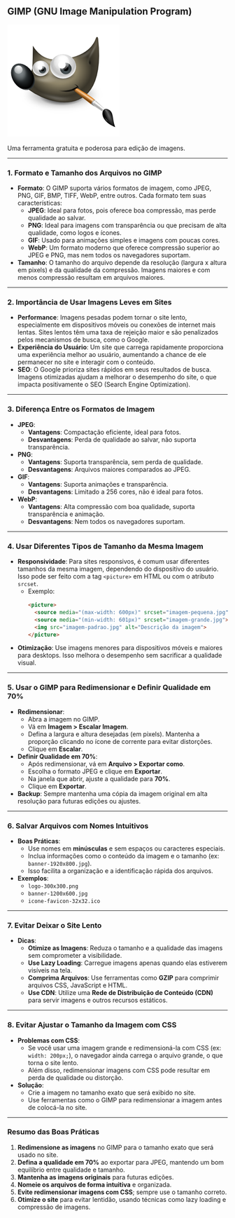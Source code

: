 ## **GIMP** (GNU Image Manipulation Program) 

![Logo do Gimp](logo-gimp.png)

Uma ferramenta gratuita e poderosa para edição de imagens.

---

### **1. Formato e Tamanho dos Arquivos no GIMP**
- **Formato**: O GIMP suporta vários formatos de imagem, como JPEG, PNG, GIF, BMP, TIFF, WebP, entre outros. Cada formato tem suas características:
  - **JPEG**: Ideal para fotos, pois oferece boa compressão, mas perde qualidade ao salvar.
  - **PNG**: Ideal para imagens com transparência ou que precisam de alta qualidade, como logos e ícones.
  - **GIF**: Usado para animações simples e imagens com poucas cores.
  - **WebP**: Um formato moderno que oferece compressão superior ao JPEG e PNG, mas nem todos os navegadores suportam.
- **Tamanho**: O tamanho do arquivo depende da resolução (largura x altura em pixels) e da qualidade da compressão. Imagens maiores e com menos compressão resultam em arquivos maiores.

---

### **2. Importância de Usar Imagens Leves em Sites**
- **Performance**: Imagens pesadas podem tornar o site lento, especialmente em dispositivos móveis ou conexões de internet mais lentas. Sites lentos têm uma taxa de rejeição maior e são penalizados pelos mecanismos de busca, como o Google.
- **Experiência do Usuário**: Um site que carrega rapidamente proporciona uma experiência melhor ao usuário, aumentando a chance de ele permanecer no site e interagir com o conteúdo.
- **SEO**: O Google prioriza sites rápidos em seus resultados de busca. Imagens otimizadas ajudam a melhorar o desempenho do site, o que impacta positivamente o SEO (Search Engine Optimization).

---

### **3. Diferença Entre os Formatos de Imagem**
- **JPEG**:
  - **Vantagens**: Compactação eficiente, ideal para fotos.
  - **Desvantagens**: Perda de qualidade ao salvar, não suporta transparência.
- **PNG**:
  - **Vantagens**: Suporta transparência, sem perda de qualidade.
  - **Desvantagens**: Arquivos maiores comparados ao JPEG.
- **GIF**:
  - **Vantagens**: Suporta animações e transparência.
  - **Desvantagens**: Limitado a 256 cores, não é ideal para fotos.
- **WebP**:
  - **Vantagens**: Alta compressão com boa qualidade, suporta transparência e animação.
  - **Desvantagens**: Nem todos os navegadores suportam.

---

### **4. Usar Diferentes Tipos de Tamanho da Mesma Imagem**
- **Responsividade**: Para sites responsivos, é comum usar diferentes tamanhos da mesma imagem, dependendo do dispositivo do usuário. Isso pode ser feito com a tag `<picture>` em HTML ou com o atributo `srcset`.
  - Exemplo:
    ```html
    <picture>
      <source media="(max-width: 600px)" srcset="imagem-pequena.jpg">
      <source media="(min-width: 601px)" srcset="imagem-grande.jpg">
      <img src="imagem-padrao.jpg" alt="Descrição da imagem">
    </picture>
    ```
- **Otimização**: Use imagens menores para dispositivos móveis e maiores para desktops. Isso melhora o desempenho sem sacrificar a qualidade visual.

---

### **5. Usar o GIMP para Redimensionar e Definir Qualidade em 70%**
- **Redimensionar**:
  - Abra a imagem no GIMP.
  - Vá em **Imagem > Escalar Imagem**.
  - Defina a largura e altura desejadas (em pixels). Mantenha a proporção clicando no ícone de corrente para evitar distorções.
  - Clique em **Escalar**.
- **Definir Qualidade em 70%**:
  - Após redimensionar, vá em **Arquivo > Exportar como**.
  - Escolha o formato JPEG e clique em **Exportar**.
  - Na janela que abrir, ajuste a qualidade para **70%**.
  - Clique em **Exportar**.
- **Backup**: Sempre mantenha uma cópia da imagem original em alta resolução para futuras edições ou ajustes.

---

### **6. Salvar Arquivos com Nomes Intuitivos**
- **Boas Práticas**:
  - Use nomes em **minúsculas** e sem espaços ou caracteres especiais.
  - Inclua informações como o conteúdo da imagem e o tamanho (ex: `banner-1920x800.jpg`).
  - Isso facilita a organização e a identificação rápida dos arquivos.
- **Exemplos**:
  - `logo-300x300.png`
  - `banner-1200x600.jpg`
  - `icone-favicon-32x32.ico`

---

### **7. Evitar Deixar o Site Lento**
- **Dicas**:
  - **Otimize as Imagens**: Reduza o tamanho e a qualidade das imagens sem comprometer a visibilidade.
  - **Use Lazy Loading**: Carregue imagens apenas quando elas estiverem visíveis na tela.
  - **Comprima Arquivos**: Use ferramentas como **GZIP** para comprimir arquivos CSS, JavaScript e HTML.
  - **Use CDN**: Utilize uma **Rede de Distribuição de Conteúdo (CDN)** para servir imagens e outros recursos estáticos.

---

### **8. Evitar Ajustar o Tamanho da Imagem com CSS**
- **Problemas com CSS**:
  - Se você usar uma imagem grande e redimensioná-la com CSS (ex: `width: 200px;`), o navegador ainda carrega o arquivo grande, o que torna o site lento.
  - Além disso, redimensionar imagens com CSS pode resultar em perda de qualidade ou distorção.
- **Solução**:
  - Crie a imagem no tamanho exato que será exibido no site.
  - Use ferramentas como o GIMP para redimensionar a imagem antes de colocá-la no site.

---

### **Resumo das Boas Práticas**
1. **Redimensione as imagens** no GIMP para o tamanho exato que será usado no site.
2. **Defina a qualidade em 70%** ao exportar para JPEG, mantendo um bom equilíbrio entre qualidade e tamanho.
3. **Mantenha as imagens originais** para futuras edições.
4. **Nomeie os arquivos de forma intuitiva** e organizada.
5. **Evite redimensionar imagens com CSS**; sempre use o tamanho correto.
6. **Otimize o site** para evitar lentidão, usando técnicas como lazy loading e compressão de imagens.

